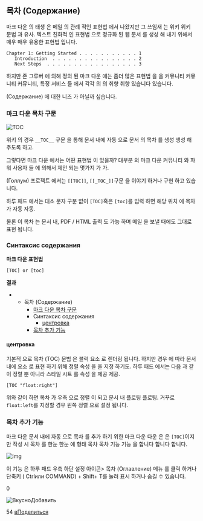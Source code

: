 ## 목차 (Содержание)

마크 다운 의 태생 은 메일 의 관례 적인 표현법 에서 나왔지만 그 쓰임새 는 위키 위키 문법 과 유사. 텍스트 친화적 인 표현법 으로 정규화 된 웹 문서 를 생성 해 내기 위해서 매우 매우 유용한 표현법 입니다.

```
Chapter 1: Getting Started . . . . . . . . . . . 1
   Introduction  . . . . . . . . . . . . . . . . 2
   Next Steps  . . . . . . . . . . . . . . . . . 3

```

하지만 존 그루버 에 의해 정의 된 마크 다운 에는 좀더 많은 표현법 을 을 커뮤니티 커뮤니티 커뮤니티, 특정 서비스 들 에서 각각 의 의 취향 취향 있습니다 있습니다.

(Содержание) 에 대한 니즈 가 아닐까 싶습니다.

### 마크 다운 목차 구문

![TOC](http://pad.haroopress.com/docs/ko/markdown-toc/images/001.png)

위키 의 경우 `__TOC__` 구문 을 통해 문서 내에 자동 으로 문서 의 목차 를 생성 생성 해 주도록 하고.

그렇다면 마크 다운 에서는 어떤 표현법 이 있을까? 대부분 의 마크 다운 커뮤니티 와 파워 사용자 들 에 의해서 제안 되는 몇가지 가 가.

(Голлум) 프로젝트 에서는 `[[TOC]]`, `[[_TOC_]]`구문 을 이야기 하거나 구현 하고 있습니다.

하루 패드 에서는 대소 문자 구분 없이 `[TOC]`혹은 `[toc]`를 입력 하면 해당 위치 에 목차 가 자동 자동.

물론 이 목차 는 문서 내, PDF / HTML 출력 도 가능 하며 메일 을 보낼 때에도 그대로 표현 됩니다.

### Синтаксис содержания

**마크 다운 표현법**

```
[TOC] or [toc]

```

**결과**

- - 목차 (Содержание)
    - [마크 다운 목차 구문](http://pad.haroopress.com/page.html?f=markdown-toc#마크다운-목차-구문)
    - Синтаксис содержания
      - [центровка](http://pad.haroopress.com/page.html?f=markdown-toc#alignment)
    - [목차 추가 기능](http://pad.haroopress.com/page.html?f=markdown-toc#목차-추가기능)

#### центровка

기본적 으로 목차 (TOC) 문법 은 블럭 요소 로 렌더링 됩니다. 하지만 경우 에 따라 문서 내에 요소 로 표현 하기 위해 정렬 속성 을 을 지정 하기도. 하루 패드 에서는 다음 과 같이 정렬 뿐 아니라 스타일 시트 를 속성 을 제공 제공.

```
[TOC "float:right"]

```

위와 같이 하면 목차 가 우측 으로 정렬 이 되고 문서 내 플로팅 플로팅. 거꾸로 `float:left`를 지정할 경우 왼쪽 정렬 으로 설정 됩니다.

### 목차 추가 기능

마크 다운 문서 내에 자동 으로 목차 를 추가 하기 위한 마크 다운 다운 은 은 `[TOC]`이지만 작성 시 목차 를 한눈 한눈 에 형태 목차 목차 기능 기능 을 합니다 합니다 합니다.

![img](http://pad.haroopress.com/docs/ko/markdown-toc/images/003.png)

이 기능 은 하루 패드 우측 하단 설정 아이콘> 목차 (Оглавление) 메뉴 를 클릭 하거나 단축키 ( Ctrlили COMMAND) + Shift+ T를 눌러 표시 하거나 숨길 수 있습니다.

0

![Вкусно](http://www.delicious.com/static/img/delicious.small.gif)Добавить

54
[вПоделиться](javascript:void(0);)